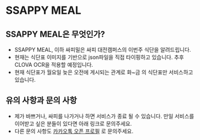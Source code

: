 # SSAPPY MEAL

## SSAPPY MEAL은 무엇인가?
- SSAPPY MEAL, 이하 싸피밀은 싸피 대전캠퍼스의 이번주 식단을 알려드립니다.
- 현재는 식단표 이미지를 기반으로 json파일을 직접 타이핑하고 있습니다. 추후 CLOVA OCR을 적용할 예정입니다. 
- 현재 식단표가 월요일 늦은 오전에 게시되는 관계로 화~금 의 식단표만 서비스하고 있습니다.

## 유의 사항과 문의 사항

- 제가 바쁘거나, 싸피를 나가거나 하면 서비스가 종료 될 수 있습니다. 만일 서비스를 이어받고 싶은 분들이 있다면 아래 링크로 문의주세요.
- 다른 문의 사항도 [카카오톡 오픈 프로필](http://open.kakao.com/me/Seagulls) 로 문의주세요.

